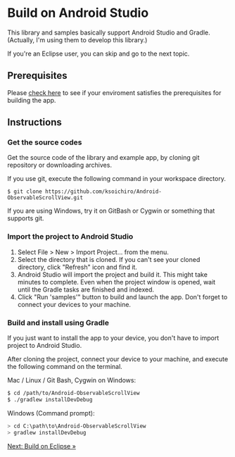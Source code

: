 # Build on Android Studio

This library and samples basically support Android Studio and Gradle.  
(Actually, I'm using them to develop this library.)

If you're an Eclipse user, you can skip and go to the next topic.

## Prerequisites

Please [check here](../../docs/reference/environment.md) to see if your enviroment satisfies the prerequisites for building the app.

## Instructions

### Get the source codes

Get the source code of the library and example app, by cloning git repository or downloading archives.

If you use git, execute the following command in your workspace directory.

```
$ git clone https://github.com/ksoichiro/Android-ObservableScrollView.git
```

If you are using Windows, try it on GitBash or Cygwin or something that supports git.

### Import the project to Android Studio

1. Select File &gt; New &gt; Import Project... from the menu.
1. Select the directory that is cloned. If you can't see your cloned directory, click "Refresh" icon and find it.
1. Android Studio will import the project and build it. This might take minutes to complete. Even when the project window is opened, wait until the Gradle tasks are finished and indexed.
1. Click "Run 'samples'" button to build and launch the app. Don't forget to connect your devices to your machine.

### Build and install using Gradle

If you just want to install the app to your device, you don't have to import project to Android Studio.

After cloning the project, connect your device to your machine, and execute the following command on the terminal.

Mac / Linux / Git Bash, Cygwin on Windows:

```sh
$ cd /path/to/Android-ObservableScrollView
$ ./gradlew installDevDebug
```

Windows (Command prompt):

```sh
> cd C:\path\to\Android-ObservableScrollView
> gradlew installDevDebug
```


[Next: Build on Eclipse &raquo;](../../docs/example/eclipse.md)
